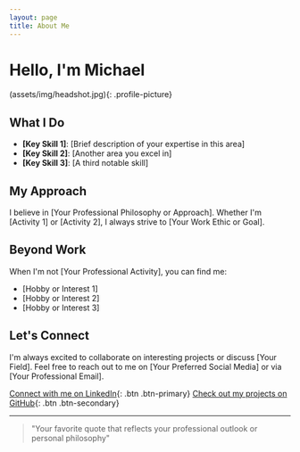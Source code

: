 ```yaml
---
layout: page
title: About Me
---
```


# Hello, I'm Michael

(assets/img/headshot.jpg){: .profile-picture}


## What I Do

- **[Key Skill 1]**: [Brief description of your expertise in this area]
- **[Key Skill 2]**: [Another area you excel in]
- **[Key Skill 3]**: [A third notable skill]

## My Approach

I believe in [Your Professional Philosophy or Approach]. Whether I'm [Activity 1] or [Activity 2], I always strive to [Your Work Ethic or Goal].

## Beyond Work

When I'm not [Your Professional Activity], you can find me:

- [Hobby or Interest 1]
- [Hobby or Interest 2]
- [Hobby or Interest 3]

## Let's Connect

I'm always excited to collaborate on interesting projects or discuss [Your Field]. Feel free to reach out to me on [Your Preferred Social Media] or via [Your Professional Email].

[Connect with me on LinkedIn](https://www.linkedin.com/in/your-profile){: .btn .btn-primary}
[Check out my projects on GitHub](https://github.com/your-username){: .btn .btn-secondary}

---

> "Your favorite quote that reflects your professional outlook or personal philosophy"
